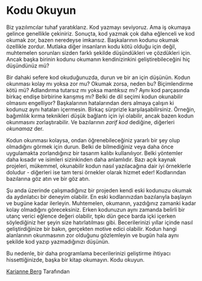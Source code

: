 # Kodu Okuyun

Biz yazılımcılar tuhaf yaratıklarız. Kod yazmayı seviyoruz. Ama iş okumaya gelince genellikle çekiniriz. Sonuçta, kod yazmak çok daha eğlenceli ve kod okumak zor, bazen neredeyse imkansız. Başkalarının kodunu okumak özellikle zordur. Mutlaka diğer insanların kodu kötü olduğu için değil, muhtemelen sorunları sizden farklı şekilde düşündükleri ve çözdükleri için. Ancak başka birinin kodunu okumanın kendinizinkini geliştirebileceğini hiç düşündünüz mü?

Bir dahaki sefere kod okuduğunuzda, durun ve bir an için düşünün. Kodun okunması kolay mı yoksa zor mu? Okumak zorsa, neden bu? Biçimlendirme kötü mü? Adlandırma tutarsız mı yoksa mantıksız mı? Aynı kod parçasında birkaç endişe birbirine karışmış mı? Belki de dil seçimi kodun okunabilir olmasını engelliyor? Başkalarının hatalarından ders almaya çalışın ki kodunuz aynı hataları içermesin. Birkaç sürprizle karşılaşabilirsiniz. Örneğin, bağımlılık kırma teknikleri düşük bağlantı için iyi olabilir, ancak bazen kodun okunmasını zorlaştırabilir. Ve bazılarının *zarif kod* dediğine, diğerleri *okunamaz* der.

Kodun okunması kolaysa, ondan öğrenebileceğiniz yararlı bir şey olup olmadığını görmek için durun. Belki de bilmediğiniz veya daha önce uygulamakta zorlandığınız bir tasarım kalıbı kullanılıyor. Belki yöntemler daha kısadır ve isimleri sizinkinden daha anlamlıdır. Bazı açık kaynak projeleri, mükemmel, okunabilir kodun nasıl yazılacağına dair iyi örneklerle doludur - diğerleri ise tam tersi örnekler olarak hizmet eder! Kodlarından bazılarına göz atın ve bir göz atın.

Şu anda üzerinde çalışmadığınız bir projeden kendi eski kodunuzu okumak da aydınlatıcı bir deneyim olabilir. En eski kodlarınızdan bazılarıyla başlayın ve bugüne kadar ilerleyin. Muhtemelen, okumanın, yazdığınız zamanki kadar kolay olmadığını göreceksiniz. Erken kodunuzun aynı zamanda belirli bir utanç verici eğlence değeri olabilir, tıpkı dün gece barda içki içerken söylediğiniz her şeyin size hatırlatılması gibi. Becerilerinizi yıllar içinde nasıl geliştirdiğinize bir bakın, gerçekten motive edici olabilir. Kodun hangi alanlarının okunmasının zor olduğunu gözlemleyin ve bugün hala aynı şekilde kod yazıp yazmadığınızı düşünün.

Bu nedenle, bir daha programlama becerilerinizi geliştirme ihtiyacı hissettiğinizde, başka bir kitap okumayın. Kodu okuyun.

[Karianne Berg](http://programmer.97things.oreilly.com/wiki/index.php/Karianne_Berg) Tarafından